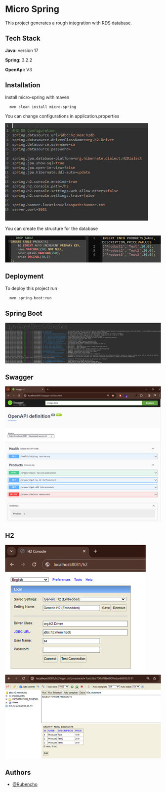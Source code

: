 # Micro Spring 

This project generates a rough integration with RDS database.

## Tech Stack

**Java:** version 17

**Spring:** 3.2.2

**OpenApi:** V3

## Installation

Install micro-spring with maven

```bash
  mvn clean install micro-spring
```

You can change configurations in application.properties

![Properties](src/main/resources/img/Properties.png)

You can create the structure for the database

![Properties](src/main/resources/img/db.png)

## Deployment

To deploy this project run

```bash
  mvn spring-boot:run
```

## Spring Boot

![Spring](src/main/resources/img/spring.png)

## Swagger

![Swagger](src/main/resources/img/swagger.png)

## H2
![H2 - 1 ](src/main/resources/img/h2.png)
![H2 - 2 ](src/main/resources/img/h2-2.png)

## Authors

- [@Rubencho](https://github.com/rubenchomazo/)